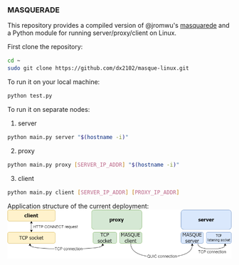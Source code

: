 ### MASQUERADE

This repository provides a compiled version of @jromwu's [masquarede](https://github.com/jromwu/masquerade) and a Python module for running server/proxy/client on Linux.

First clone the repository:
```bash
cd ~
sudo git clone https://github.com/dx2102/masque-linux.git
```

To run it on your local machine:
```bash
python test.py
```

To run it on separate nodes:

1. server
```bash
python main.py server "$(hostname -i)"
```
2. proxy
```bash
python main.py proxy [SERVER_IP_ADDR] "$(hostname -i)"
```
3. client
```bash
python main.py client [SERVER_IP_ADDR] [PROXY_IP_ADDR]
```

Application structure of the current deployment:
![](/assets/masquerade_str.drawio.png)
